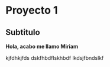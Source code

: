 # Proyecto 1 
## Subtitulo
**Hola, acabo me llamo Miriam**

kjfdhkjfds
dskfhbdflskhbdf
lkdsjfbndslkf

